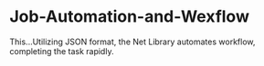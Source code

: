 # Job-Automation-and-Wexflow
This...Utilizing JSON format, the Net Library automates workflow, completing the task rapidly.
